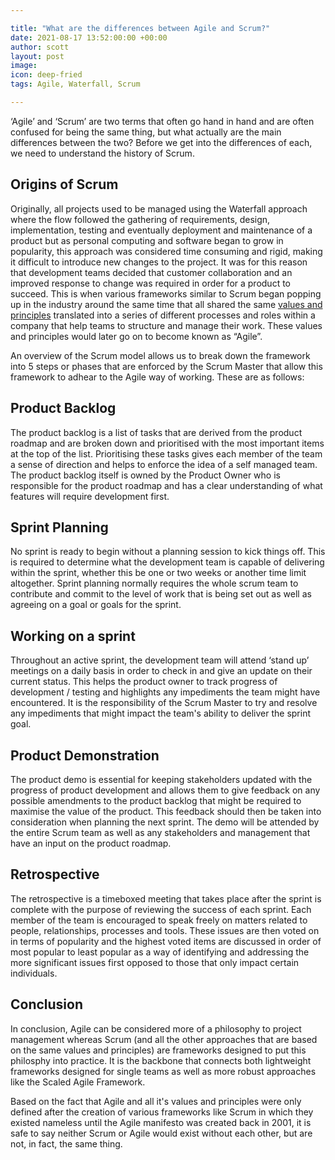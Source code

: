 ```yaml
---

title: "What are the differences between Agile and Scrum?"
date: 2021-08-17 13:52:00:00 +00:00
author: scott
layout: post
image: 
icon: deep-fried
tags: Agile, Waterfall, Scrum

---
```



‘Agile’ and ‘Scrum’ are two terms that often go hand in hand and are often confused for being the same thing, but what actually are the main differences between the two? Before we get into the differences of each, we need to understand the history of Scrum. 

## Origins of Scrum

Originally, all projects used to be managed using the Waterfall approach where the flow followed the gathering of requirements, design, implementation, testing and eventually deployment and maintenance of a product but as personal computing and software began to grow in popularity, this approach was considered time consuming and rigid, making it difficult to introduce new changes to the project. It was for this reason that development teams decided that customer collaboration and an improved response to change was required in order for a product to succeed. This is when various frameworks similar to Scrum began popping up in the industry around the same time that all shared the same [values and principles](https://www.scrumwithme.com/about/)  translated into a series of different processes and roles within a company that help teams to structure and manage their work. These values and principles would later go on to become known as “Agile”. 

An overview of the Scrum model allows us to break down the framework into 5 steps or phases that are enforced by the Scrum Master that allow this framework to adhear to the Agile way of working. These are as follows: 

## Product Backlog

The product backlog is a list of tasks that are derived from the product roadmap and are broken down and prioritised with the most important items at the top of the list. Prioritising these tasks gives each member of the team a sense of direction and helps to enforce the idea of a self managed team. The product backlog itself is owned by the Product Owner who is responsible for the product roadmap and has a clear understanding of what features will require development first. 

## Sprint Planning

No sprint is ready to begin without a planning session to kick things off. This is required to determine what the development team is capable of delivering within the sprint, whether this be one or two weeks or another time limit altogether. Sprint planning normally requires the whole scrum team to contribute and commit to the level of work that is being set out as well as agreeing on a goal or goals for the sprint. 

## Working on a sprint

Throughout an active sprint, the development team will attend ‘stand up’ meetings on a daily basis in order to check in and give an update on their current status. This helps the product owner to track progress of development / testing and highlights any impediments the team might have encountered. It is the responsibility of the Scrum Master to try and resolve any impediments that might impact the team's ability to deliver the sprint goal. 


## Product Demonstration

The product demo is essential for keeping stakeholders updated with the progress of product development and allows them to give feedback on any possible amendments to the product backlog that might be required to maximise the value of the product. This feedback should then be taken into consideration when planning the next sprint. The demo will be attended by the entire Scrum team as well as any stakeholders and management that have an input on the product roadmap.  

## Retrospective

The retrospective is a timeboxed meeting that takes place after the sprint is complete with the purpose of reviewing the success of each sprint. Each member of the team is encouraged to speak freely on matters related to people, relationships, processes and tools. These issues are then voted on in terms of popularity and the highest voted items are discussed in order of most popular to least popular as a way of identifying and addressing the more significant issues first opposed to those that only impact certain individuals. 

## Conclusion

In conclusion, Agile can be considered more of a philosophy to project management whereas Scrum (and all the other approaches that are based on the same values and principles) are frameworks designed to put this philosphy into practice. It is the backbone that connects both lightweight frameworks designed for single teams as well as more robust approaches like the Scaled Agile Framework.

Based on the fact that Agile and all it's values and principles were only defined after the creation of various frameworks like Scrum in which they existed nameless until the Agile manifesto was created back in 2001, it is safe to say neither Scrum or Agile would exist without each other, but are not, in fact, the same thing.  